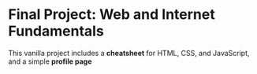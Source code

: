 # Final Project: Web and Internet Fundamentals

This vanilla project includes a **cheatsheet** for HTML, CSS, and JavaScript, and a simple **profile page**
